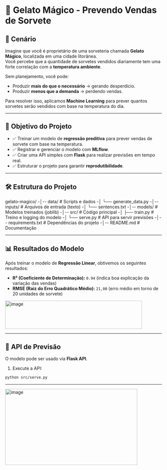# 🍦 Gelato Mágico - Prevendo Vendas de Sorvete

## 📌 Cenário
Imagine que você é proprietário de uma sorveteria chamada **Gelato Mágico**, localizada em uma cidade litorânea.  
Você percebe que a quantidade de sorvetes vendidos diariamente tem uma forte correlação com a **temperatura ambiente**.  

Sem planejamento, você pode:
- Produzir **mais do que o necessário** → gerando desperdício.
- Produzir **menos que a demanda** → perdendo vendas.

Para resolver isso, aplicamos **Machine Learning** para prever quantos sorvetes serão vendidos com base na temperatura do dia.

---

## 🎯 Objetivo do Projeto
- ✅ Treinar um modelo de **regressão preditiva** para prever vendas de sorvete com base na temperatura.  
- ✅ Registrar e gerenciar o modelo com **MLflow**.  
- ✅ Criar uma API simples com **Flask** para realizar previsões em tempo real.  
- ✅ Estruturar o projeto para garantir **reprodutibilidade**.  

---

## 🛠️ Estrutura do Projeto
gelato-magico/
-│-- data/ # Scripts e dados
-│ └── generate_data.py
-│-- inputs/ # Arquivos de entrada (texto)
-│ └── sentences.txt
-│-- models/ # Modelos treinados (joblib)
-│-- src/ # Código principal
-│ ├── train.py # Treino e logging do modelo
-│ └── serve.py # API para servir previsões
-│-- requirements.txt # Dependências do projeto
-│-- README.md # Documentação

---

## 📊 Resultados do Modelo
Após treinar o modelo de **Regressão Linear**, obtivemos os seguintes resultados:

- **R² (Coeficiente de Determinação):** `0.94` (indica boa explicação da variação das vendas)
- **RMSE (Raiz do Erro Quadrático Médio):** `21,00` (erro médio em torno de 20 unidades de sorvete)

<img width="440" height="91" alt="image" src="https://github.com/user-attachments/assets/0f83d9c5-f40b-4d6c-a4a9-fc7eb2fd6c85" />


---

## 🚀 API de Previsão
O modelo pode ser usado via **Flask API**.  

1. Execute a API:
```bash
python src/serve.py

```
---

<img width="425" height="245" alt="image" src="https://github.com/user-attachments/assets/2ba3fb9f-e604-412d-92ea-7e4674247d1c" />
